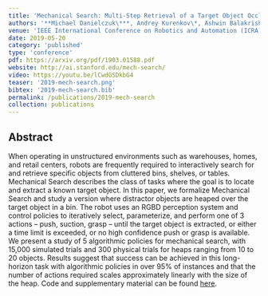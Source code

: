 ```yaml
---
title: 'Mechanical Search: Multi-Step Retrieval of a Target Object Occluded by Clutter'
authors: '**Michael Danielczuk\***, Andrey Kurenkov\*, Ashwin Balakrishna, Matthew Matl, David Wang, Roberto Martín-Martín, Animesh Garg, Silvio Savarese,Ken Goldberg'
venue: 'IEEE International Conference on Robotics and Automation (ICRA)'
date: 2019-05-20
category: 'published'
type: 'conference'
pdf: https://arxiv.org/pdf/1903.01588.pdf
website: http://ai.stanford.edu/mech-search/
video: https://youtu.be/lCwdGSDkbG4
teaser: '2019-mech-search.png'
bibtex: '2019-mech-search.bib'
permalink: /publications/2019-mech-search
collection: publications
---
```


Abstract
-------
When operating in unstructured environments such as warehouses, homes, and retail centers, robots are frequently required to interactively search for and retrieve specific objects from cluttered bins, shelves, or tables. Mechanical Search describes the class of tasks where the goal is to locate and extract a known target object. In this paper, we formalize Mechanical Search and study a version where distractor objects are heaped over the target object in a bin. The robot uses an RGBD perception system and control policies to iteratively select, parameterize, and perform one of 3 actions
– push, suction, grasp – until the target object is extracted, or either a time limit is exceeded, or no high confidence push or grasp is available. We present a study of 5 algorithmic policies for mechanical search, with 15,000 simulated trials and 300 physical trials for heaps ranging from 10 to 20 objects. Results suggest that success can be achieved in this long-horizon task with algorithmic policies in over 95% of instances and that the
number of actions required scales approximately linearly with the size of the heap. Code and supplementary material can be found [here](http://ai.stanford.edu/mech-search).
